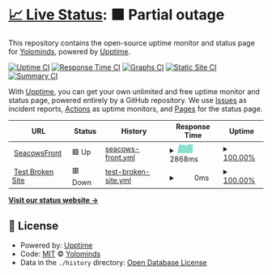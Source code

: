 # [📈 Live Status](https://yolominds.github.io/Status): <!--live status--> **🟧 Partial outage**

This repository contains the open-source uptime monitor and status page for [Yolominds](https://yolominds.github.io/Status), powered by [Upptime](https://github.com/upptime/upptime).

[![Uptime CI](https://github.com/yolominds/Status/workflows/Uptime%20CI/badge.svg)](https://github.com/yolominds/Status/actions?query=workflow%3A%22Uptime+CI%22)
[![Response Time CI](https://github.com/yolominds/Status/workflows/Response%20Time%20CI/badge.svg)](https://github.com/yolominds/Status/actions?query=workflow%3A%22Response+Time+CI%22)
[![Graphs CI](https://github.com/yolominds/Status/workflows/Graphs%20CI/badge.svg)](https://github.com/yolominds/Status/actions?query=workflow%3A%22Graphs+CI%22)
[![Static Site CI](https://github.com/yolominds/Status/workflows/Static%20Site%20CI/badge.svg)](https://github.com/yolominds/Status/actions?query=workflow%3A%22Static+Site+CI%22)
[![Summary CI](https://github.com/yolominds/Status/workflows/Summary%20CI/badge.svg)](https://github.com/yolominds/Status/actions?query=workflow%3A%22Summary+CI%22)

With [Upptime](https://upptime.js.org), you can get your own unlimited and free uptime monitor and status page, powered entirely by a GitHub repository. We use [Issues](https://github.com/yolominds/Status/issues) as incident reports, [Actions](https://github.com/yolominds/Status/actions) as uptime monitors, and [Pages](https://yolominds.github.io/Status) for the status page.

<!--start: status pages-->
<!-- This summary is generated by Upptime (https://github.com/upptime/upptime) -->
<!-- Do not edit this manually, your changes will be overwritten -->
<!-- prettier-ignore -->
| URL | Status | History | Response Time | Uptime |
| --- | ------ | ------- | ------------- | ------ |
| <img alt="" src="https://icons.duckduckgo.com/ip3/seacows.io.ico" height="13"> [SeacowsFront](https://seacows.io/) | 🟩 Up | [seacows-front.yml](https://github.com/yolominds/status-page/commits/HEAD/history/seacows-front.yml) | <details><summary><img alt="Response time graph" src="./graphs/seacows-front/response-time-week.png" height="20"> 2868ms</summary><br><a href="https://yolominds.github.io/status-page/history/seacows-front"><img alt="Response time 2872" src="https://img.shields.io/endpoint?url=https%3A%2F%2Fraw.githubusercontent.com%2Fyolominds%2Fstatus-page%2FHEAD%2Fapi%2Fseacows-front%2Fresponse-time.json"></a><br><a href="https://yolominds.github.io/status-page/history/seacows-front"><img alt="24-hour response time 2967" src="https://img.shields.io/endpoint?url=https%3A%2F%2Fraw.githubusercontent.com%2Fyolominds%2Fstatus-page%2FHEAD%2Fapi%2Fseacows-front%2Fresponse-time-day.json"></a><br><a href="https://yolominds.github.io/status-page/history/seacows-front"><img alt="7-day response time 2868" src="https://img.shields.io/endpoint?url=https%3A%2F%2Fraw.githubusercontent.com%2Fyolominds%2Fstatus-page%2FHEAD%2Fapi%2Fseacows-front%2Fresponse-time-week.json"></a><br><a href="https://yolominds.github.io/status-page/history/seacows-front"><img alt="30-day response time 2945" src="https://img.shields.io/endpoint?url=https%3A%2F%2Fraw.githubusercontent.com%2Fyolominds%2Fstatus-page%2FHEAD%2Fapi%2Fseacows-front%2Fresponse-time-month.json"></a><br><a href="https://yolominds.github.io/status-page/history/seacows-front"><img alt="1-year response time 2884" src="https://img.shields.io/endpoint?url=https%3A%2F%2Fraw.githubusercontent.com%2Fyolominds%2Fstatus-page%2FHEAD%2Fapi%2Fseacows-front%2Fresponse-time-year.json"></a></details> | <details><summary><a href="https://yolominds.github.io/status-page/history/seacows-front">100.00%</a></summary><a href="https://yolominds.github.io/status-page/history/seacows-front"><img alt="All-time uptime 100.00%" src="https://img.shields.io/endpoint?url=https%3A%2F%2Fraw.githubusercontent.com%2Fyolominds%2Fstatus-page%2FHEAD%2Fapi%2Fseacows-front%2Fuptime.json"></a><br><a href="https://yolominds.github.io/status-page/history/seacows-front"><img alt="24-hour uptime 100.00%" src="https://img.shields.io/endpoint?url=https%3A%2F%2Fraw.githubusercontent.com%2Fyolominds%2Fstatus-page%2FHEAD%2Fapi%2Fseacows-front%2Fuptime-day.json"></a><br><a href="https://yolominds.github.io/status-page/history/seacows-front"><img alt="7-day uptime 100.00%" src="https://img.shields.io/endpoint?url=https%3A%2F%2Fraw.githubusercontent.com%2Fyolominds%2Fstatus-page%2FHEAD%2Fapi%2Fseacows-front%2Fuptime-week.json"></a><br><a href="https://yolominds.github.io/status-page/history/seacows-front"><img alt="30-day uptime 100.00%" src="https://img.shields.io/endpoint?url=https%3A%2F%2Fraw.githubusercontent.com%2Fyolominds%2Fstatus-page%2FHEAD%2Fapi%2Fseacows-front%2Fuptime-month.json"></a><br><a href="https://yolominds.github.io/status-page/history/seacows-front"><img alt="1-year uptime 100.00%" src="https://img.shields.io/endpoint?url=https%3A%2F%2Fraw.githubusercontent.com%2Fyolominds%2Fstatus-page%2FHEAD%2Fapi%2Fseacows-front%2Fuptime-year.json"></a></details>
| <img alt="" src="https://icons.duckduckgo.com/ip3/thissitedoesnotexist.koj.co.ico" height="13"> [Test Broken Site](https://thissitedoesnotexist.koj.co) | 🟥 Down | [test-broken-site.yml](https://github.com/yolominds/status-page/commits/HEAD/history/test-broken-site.yml) | <details><summary><img alt="Response time graph" src="./graphs/test-broken-site/response-time-week.png" height="20"> 0ms</summary><br><a href="https://yolominds.github.io/status-page/history/test-broken-site"><img alt="Response time 0" src="https://img.shields.io/endpoint?url=https%3A%2F%2Fraw.githubusercontent.com%2Fyolominds%2Fstatus-page%2FHEAD%2Fapi%2Ftest-broken-site%2Fresponse-time.json"></a><br><a href="https://yolominds.github.io/status-page/history/test-broken-site"><img alt="24-hour response time 0" src="https://img.shields.io/endpoint?url=https%3A%2F%2Fraw.githubusercontent.com%2Fyolominds%2Fstatus-page%2FHEAD%2Fapi%2Ftest-broken-site%2Fresponse-time-day.json"></a><br><a href="https://yolominds.github.io/status-page/history/test-broken-site"><img alt="7-day response time 0" src="https://img.shields.io/endpoint?url=https%3A%2F%2Fraw.githubusercontent.com%2Fyolominds%2Fstatus-page%2FHEAD%2Fapi%2Ftest-broken-site%2Fresponse-time-week.json"></a><br><a href="https://yolominds.github.io/status-page/history/test-broken-site"><img alt="30-day response time 0" src="https://img.shields.io/endpoint?url=https%3A%2F%2Fraw.githubusercontent.com%2Fyolominds%2Fstatus-page%2FHEAD%2Fapi%2Ftest-broken-site%2Fresponse-time-month.json"></a><br><a href="https://yolominds.github.io/status-page/history/test-broken-site"><img alt="1-year response time 0" src="https://img.shields.io/endpoint?url=https%3A%2F%2Fraw.githubusercontent.com%2Fyolominds%2Fstatus-page%2FHEAD%2Fapi%2Ftest-broken-site%2Fresponse-time-year.json"></a></details> | <details><summary><a href="https://yolominds.github.io/status-page/history/test-broken-site">100.00%</a></summary><a href="https://yolominds.github.io/status-page/history/test-broken-site"><img alt="All-time uptime 100.00%" src="https://img.shields.io/endpoint?url=https%3A%2F%2Fraw.githubusercontent.com%2Fyolominds%2Fstatus-page%2FHEAD%2Fapi%2Ftest-broken-site%2Fuptime.json"></a><br><a href="https://yolominds.github.io/status-page/history/test-broken-site"><img alt="24-hour uptime 100.00%" src="https://img.shields.io/endpoint?url=https%3A%2F%2Fraw.githubusercontent.com%2Fyolominds%2Fstatus-page%2FHEAD%2Fapi%2Ftest-broken-site%2Fuptime-day.json"></a><br><a href="https://yolominds.github.io/status-page/history/test-broken-site"><img alt="7-day uptime 100.00%" src="https://img.shields.io/endpoint?url=https%3A%2F%2Fraw.githubusercontent.com%2Fyolominds%2Fstatus-page%2FHEAD%2Fapi%2Ftest-broken-site%2Fuptime-week.json"></a><br><a href="https://yolominds.github.io/status-page/history/test-broken-site"><img alt="30-day uptime 100.00%" src="https://img.shields.io/endpoint?url=https%3A%2F%2Fraw.githubusercontent.com%2Fyolominds%2Fstatus-page%2FHEAD%2Fapi%2Ftest-broken-site%2Fuptime-month.json"></a><br><a href="https://yolominds.github.io/status-page/history/test-broken-site"><img alt="1-year uptime 100.00%" src="https://img.shields.io/endpoint?url=https%3A%2F%2Fraw.githubusercontent.com%2Fyolominds%2Fstatus-page%2FHEAD%2Fapi%2Ftest-broken-site%2Fuptime-year.json"></a></details>

<!--end: status pages-->

[**Visit our status website →**](https://yolominds.github.io/Status)

## 📄 License

- Powered by: [Upptime](https://github.com/upptime/upptime)
- Code: [MIT](./LICENSE) © [Yolominds](https://yolominds.github.io/Status)
- Data in the `./history` directory: [Open Database License](https://opendatacommons.org/licenses/odbl/1-0/)
